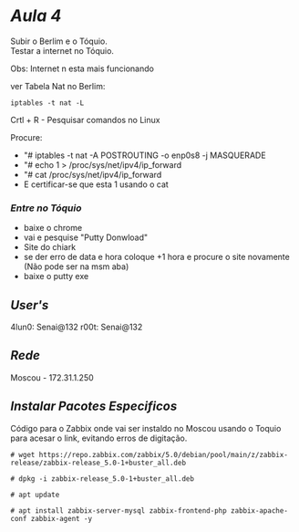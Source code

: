 # *Aula 4*

Subir o Berlim e o Tóquio.                
Testar a internet no Tóquio.              

Obs: Internet n esta mais funcionando

ver Tabela Nat no Berlim:
~~~
iptables -t nat -L
~~~

Crtl + R - Pesquisar comandos no Linux       

Procure:
* "# iptables -t nat -A POSTROUTING -o enp0s8 -j MASQUERADE
* "# echo 1 > /proc/sys/net/ipv4/ip_forward
* "# cat /proc/sys/net/ipv4/ip_forward
* E certificar-se que esta 1 usando o cat


### *Entre no Tóquio*
* baixe o chrome
* vai e pesquise "Putty Donwload" 
* Site do chiark 
*  se der erro de data e hora coloque +1 hora e procure o site novamente (Não pode ser na msm aba)
* baixe o putty exe 

## *User's*
4lun0: Senai@132
r00t: Senai@132

## *Rede*
Moscou - 172.31.1.250

## *Instalar Pacotes Especificos*
Código para o Zabbix onde vai ser instaldo no Moscou usando o Toquio para acesar o link, evitando erros de digitação.
~~~
# wget https://repo.zabbix.com/zabbix/5.0/debian/pool/main/z/zabbix-release/zabbix-release_5.0-1+buster_all.deb
~~~
~~~
# dpkg -i zabbix-release_5.0-1+buster_all.deb
~~~
~~~
# apt update 
~~~
~~~
# apt install zabbix-server-mysql zabbix-frontend-php zabbix-apache-conf zabbix-agent -y
~~~
